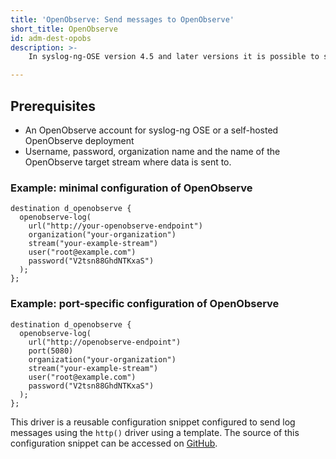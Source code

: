 ```yaml
---
title: 'OpenObserve: Send messages to OpenObserve'
short_title: OpenObserve
id: adm-dest-opobs
description: >-
    In syslog-ng-OSE version 4.5 and later versions it is possible to send  messages to [OpenObserve](https://openobserve.ai/docs/api/ingestion/logs/json/) using its [Log Ingestion - JSON API](https://openobserve.ai/docs/api/ingestion/logs/json/). This API receives multiple-record batches in JSON format.

---
```


## Prerequisites

* An OpenObserve account for syslog-ng OSE or a self-hosted OpenObserve deployment
* Username, password, organization name and the name of the OpenObserve target stream where data is sent to.

### Example: minimal configuration of OpenObserve

```config
destination d_openobserve {
  openobserve-log(
    url("http://your-openobserve-endpoint")
    organization("your-organization")
    stream("your-example-stream")
    user("root@example.com")
    password("V2tsn88GhdNTKxaS")
  );
};
```

### Example: port-specific configuration of OpenObserve

```config
destination d_openobserve {
  openobserve-log(
    url("http://openobserve-endpoint")
    port(5080)
    organization("your-organization")
    stream("your-example-stream")
    user("root@example.com")
    password("V2tsn88GhdNTKxaS")
  );
};
```
This driver is a reusable configuration snippet configured to send log messages using the `http()` driver using a template. The source of this configuration snippet can be accessed on [GitHub](https://github.com/syslog-ng/syslog-ng/blob/master/scl/openobserve/openobserve.conf).